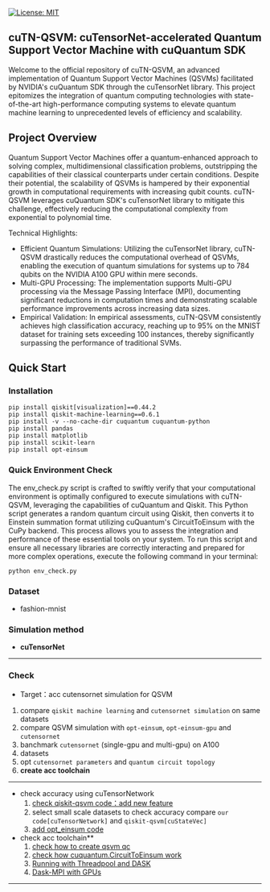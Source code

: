 [![License: MIT](https://img.shields.io/badge/license-MIT-blue.svg?style=flat-square)](https://opensource.org/licenses/MIT)

## cuTN-QSVM: cuTensorNet-accelerated Quantum Support Vector Machine with cuQuantum SDK
Welcome to the official repository of cuTN-QSVM, an advanced implementation of Quantum Support Vector Machines (QSVMs) facilitated by NVIDIA's cuQuantum SDK through the cuTensorNet library. This project epitomizes the integration of quantum computing technologies with state-of-the-art high-performance computing systems to elevate quantum machine learning to unprecedented levels of efficiency and scalability.

## Project Overview
Quantum Support Vector Machines offer a quantum-enhanced approach to solving complex, multidimensional classification problems, outstripping the capabilities of their classical counterparts under certain conditions. Despite their potential, the scalability of QSVMs is hampered by their exponential growth in computational requirements with increasing qubit counts. cuTN-QSVM leverages cuQuantum SDK's cuTensorNet library to mitigate this challenge, effectively reducing the computational complexity from exponential to polynomial time.

Technical Highlights:

- Efficient Quantum Simulations: Utilizing the cuTensorNet library, cuTN-QSVM drastically reduces the computational overhead of QSVMs, enabling the execution of quantum simulations for systems up to 784 qubits on the NVIDIA A100 GPU within mere seconds.
- Multi-GPU Processing: The implementation supports Multi-GPU processing via the Message Passing Interface (MPI), documenting significant reductions in computation times and demonstrating scalable performance improvements across increasing data sizes.
- Empirical Validation: In empirical assessments, cuTN-QSVM consistently achieves high classification accuracy, reaching up to 95% on the MNIST dataset for training sets exceeding 100 instances, thereby significantly surpassing the performance of traditional SVMs.


<a name="quickstart"></a>

## Quick Start 

### Installation
```
pip install qiskit[visualization]==0.44.2
pip install qiskit-machine-learning==0.6.1
pip install -v --no-cache-dir cuquantum cuquantum-python
pip install pandas
pip install matplotlib
pip install scikit-learn
pip install opt-einsum
```
### Quick Environment Check
The env_check.py script is crafted to swiftly verify that your computational environment is optimally configured to execute simulations with cuTN-QSVM, leveraging the capabilities of cuQuantum and Qiskit. This Python script generates a random quantum circuit using Qiskit, then converts it to Einstein summation format utilizing cuQuantum's CircuitToEinsum with the CuPy backend. This process allows you to assess the integration and performance of these essential tools on your system. To run this script and ensure all necessary libraries are correctly interacting and prepared for more complex operations, execute the following command in your terminal:

```
python env_check.py
```

### Dataset
- fashion-mnist

### Simulation method
- **cuTensorNet** 

---
### Check
- Target：acc cutensornet simulation for QSVM
1. compare `qiskit machine learning` and `cutensornet simulation` on same datasets
2. compare QSVM simulation with `opt-einsum`, `opt-einsum-gpu` and `cutensornet`
3. banchmark `cutensornet` (single-gpu and multi-gpu) on A100
4. datasets
5. opt `cutensornet parameters` and `quantum circuit topology`
6. **create acc toolchain**
---
- check accuracy using cuTensorNetwork
    1. [check qiskit-qsvm code：add new feature](https://qiskit-community.github.io/qiskit-machine-learning/tutorials/03_quantum_kernel.html)
    2. select small scale datasets to check accuracy compare `our code[cuTensorNetwork]` and `qiskit-qsvm[cuStateVec]`
    3. [add opt_einsum code](https://optimized-einsum.readthedocs.io/en/stable/)
- check acc toolchain**
    1. [check how to create qsvm qc](https://qiskit-community.github.io/qiskit-machine-learning/apidocs/qiskit_machine_learning.kernels.html#module-qiskit_machine_learning.kernels)
    2. [check how cuquantum.CircuitToEinsum work](https://docs.nvidia.com/cuda/cuquantum/latest/python/api/generated/cuquantum.CircuitToEinsum.html)
    3. [Running with Threadpool and DASK](https://qiskit.org/ecosystem/aer/howtos/parallel.html)
    4. [Dask-MPI with GPUs](https://mpi.dask.org/en/latest/gpu.html)
---
